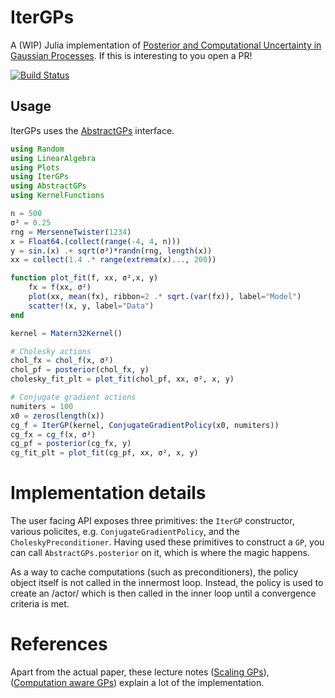 # IterGPs

A (WIP) Julia implementation of [Posterior and Computational Uncertainty
in Gaussian Processes](https://arxiv.org/pdf/2205.15449.pdf). If this is interesting to you open a PR!

[![Build Status](https://github.com/SebastianCallh/IterGP.jl/actions/workflows/CI.yml/badge.svg?branch=main)](https://github.com/SebastianCallh/IterGP.jl/actions/workflows/CI.yml?query=branch%3Amain)


## Usage 

IterGPs uses the [AbstractGPs](https://github.com/JuliaGaussianProcesses/AbstractGPs.jl) interface.


```julia
using Random
using LinearAlgebra
using Plots
using IterGPs
using AbstractGPs
using KernelFunctions

n = 500
σ² = 0.25
rng = MersenneTwister(1234)
x = Float64.(collect(range(-4, 4, n)))
y = sin.(x) .+ sqrt(σ²)*randn(rng, length(x))
xx = collect(1.4 .* range(extrema(x)..., 200))

function plot_fit(f, xx, σ²,x, y)
    fx = f(xx, σ²)
    plot(xx, mean(fx), ribbon=2 .* sqrt.(var(fx)), label="Model")
    scatter!(x, y, label="Data")
end

kernel = Matern32Kernel()

# Cholesky actions
chol_fx = chol_f(x, σ²)
chol_pf = posterior(chol_fx, y)
cholesky_fit_plt = plot_fit(chol_pf, xx, σ², x, y)

# Conjugate gradient actions
numiters = 100
x0 = zeros(length(x))
cg_f = IterGP(kernel, ConjugateGradientPolicy(x0, numiters))
cg_fx = cg_f(x, σ²)
cg_pf = posterior(cg_fx, y)
cg_fit_plt = plot_fit(cg_pf, xx, σ², x, y)
```

# Implementation details
The user facing API exposes three primitives: the `IterGP` constructor, various policites, e.g. `ConjugateGradientPolicy`, and the `CholeskyPreconditioner`. Having used these primitives to construct a `GP`, you can call `AbstractGPs.posterior` on it, which is where the magic happens.

As a way to cache computations (such as preconditioners), the policy object itself is not called in the innermost loop. Instead, the policy is used to create an /actor/ which is then called in the inner loop until a convergence criteria is met.

# References
Apart from the actual paper, these lecture notes ([Scaling GPs](https://media.githubusercontent.com/media/philipphennig/NumericsOfML/main/slides/03_ScalingGPs.pdf)), ([Computation aware GPs](
https://media.githubusercontent.com/media/philipphennig/NumericsOfML/main/slides/04_ComputationAwareGPs.pdf)) explain a lot of the implementation.


